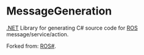 # MessageGeneration

[.NET](https://www.microsoft.com/net) Library for generating C# source code for [ROS](http://www.ros.org/) message/service/action.

Forked from: [ROS#](https://github.com/siemens/ros-sharp).
